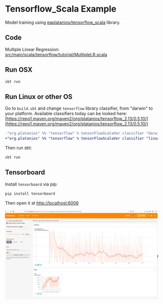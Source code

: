 # Tensorflow_Scala Example

Model training using [eaplatanios/tensorflow_scala](https://github.com/eaplatanios/tensorflow_scala) library.

## Code

Multiple Linear Regression: [src/main/scala/tensorflow/tutorial/MultipleLR.scala](src/main/scala/tensorflow/tutorial/MultipleLR.scala)

## Run OSX

```bash
sbt run
```

## Run Linux or other OS

Go to `build.sbt` and change `tensorflow` library classifier, from "darwin" 
to your platform. Available classifiers today can be looked here: 
[https://repo1.maven.org/maven2/org/platanios/tensorflow_2.13/0.5.10/](https://repo1.maven.org/maven2/org/platanios/tensorflow_2.13/0.5.10/)

```diff
-"org.platanios" %% "tensorflow" % tensorFlowScalaVer classifier "darwin"
+"org.platanios" %% "tensorflow" % tensorFlowScalaVer classifier "linux"
```

Then run sbt:

```bash
sbt run
```

## Tensorboard

Install `tensorboard` via pip: 

```bash
pip install tensorboard
```

Then open it at [http://localhost:6006](http://localhost:6006)

![Tensor Board](tensor-board.png)

